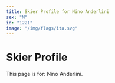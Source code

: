 ```yaml
---
title: Skier Profile for Nino Anderlini
sex: "M"
id: "1221"
image: "/img/flags/ita.svg" 
---
```


# Skier Profile

This page is for: Nino Anderlini.
    